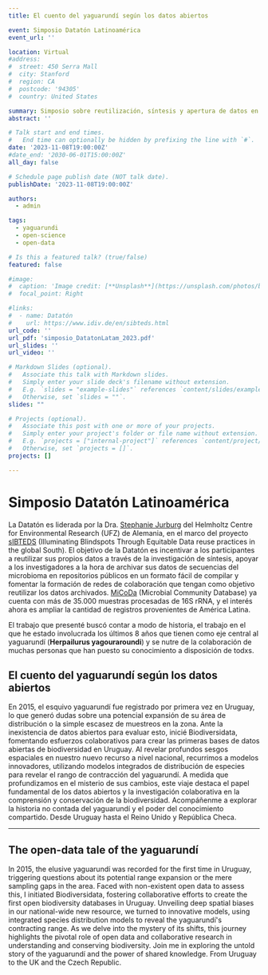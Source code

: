 ```yaml
---
title: El cuento del yaguarundí según los datos abiertos

event: Simposio Datatón Latinoamérica
event_url: ''

location: Virtual
#address:
#  street: 450 Serra Mall
#  city: Stanford
#  region: CA
#  postcode: '94305'
#  country: United States

summary: Simposio sobre reutilización, síntesis y apertura de datos en ecología
abstract: ''

# Talk start and end times.
#   End time can optionally be hidden by prefixing the line with `#`.
date: '2023-11-08T19:00:00Z'
#date_end: '2030-06-01T15:00:00Z'
all_day: false

# Schedule page publish date (NOT talk date).
publishDate: '2023-11-08T19:00:00Z'

authors:
  - admin

tags:
  - yaguarundi
  - open-science
  - open-data

# Is this a featured talk? (true/false)
featured: false

#image:
#  caption: 'Image credit: [**Unsplash**](https://unsplash.com/photos/bzdhc5b3Bxs)'
#  focal_point: Right

#links:
#  - name: Datatón
#    url: https://www.idiv.de/en/sibteds.html
url_code: ''
url_pdf: 'simposio_DatatonLatam_2023.pdf'
url_slides: ''
url_video: ''

# Markdown Slides (optional).
#   Associate this talk with Markdown slides.
#   Simply enter your slide deck's filename without extension.
#   E.g. `slides = "example-slides"` references `content/slides/example-slides.md`.
#   Otherwise, set `slides = ""`.
slides: ""

# Projects (optional).
#   Associate this post with one or more of your projects.
#   Simply enter your project's folder or file name without extension.
#   E.g. `projects = ["internal-project"]` references `content/project/deep-learning/index.md`.
#   Otherwise, set `projects = []`.
projects: []

---
```


# Simposio Datatón Latinoamérica

La Datatón es liderada por la Dra. [Stephanie Jurburg](https://www.ufz.de/index.php?en=49430) del Helmholtz Centre for Environmental Research (UFZ) de Alemania, en el marco del proyecto [sIBTEDS](https://www.idiv.de/en/sibteds.html) (Illuminating Blindspots Through Equitable Data reuse practices in the global South). El objetivo de la Datatón es incentivar a los participantes a reutilizar sus propios datos a través de la investigación de síntesis, apoyar a los investigadores a la hora de archivar sus datos de secuencias del microbioma en repositorios públicos en un formato fácil de compilar y fomentar la formación de redes de colaboración que tengan como objetivo reutilizar los datos archivados. [MiCoDa](https://micoda.idiv.de) (Microbial Community Database) ya cuenta con más de 35.000 muestras procesadas de 16S rRNA, y el interés ahora es ampliar la cantidad de registros provenientes de América Latina.

El trabajo que presenté buscó contar a modo de historia, el trabajo en el que he estado involucrada los últimos 8 años que tienen como eje central al yaguarundí (**Herpailurus yagouraroundi**) y se nutre de la colaboración de muchas personas que han puesto su conocimiento a disposición de todxs.

## El cuento del yaguarundí según los datos abiertos
En 2015, el esquivo yaguarundí fue registrado por primera vez en Uruguay, lo que generó dudas sobre una potencial expansión de su área de distribución o la simple escasez de muestreos en la zona. Ante la inexistencia de datos abiertos para evaluar esto, inicié Biodiversidata, fomentando esfuerzos colaborativos para crear las primeras bases de datos abiertas de biodiversidad en Uruguay. Al revelar profundos sesgos espaciales en nuestro nuevo recurso a nivel nacional, recurrimos a modelos innovadores, utilizando modelos integrados de distribución de especies para revelar el rango de contracción del yaguarundí. A medida que profundizamos en el misterio de sus cambios, este viaje destaca el papel fundamental de los datos abiertos y la investigación colaborativa en la comprensión y conservación de la biodiversidad. Acompáñenme a explorar la historia no contada del yaguarundí y el poder del conocimiento compartido. Desde Uruguay hasta el Reino Unido y República Checa.

---

## The open-data tale of the yaguarundí
In 2015, the elusive yaguarundí was recorded for the first time in Uruguay, triggering questions about its potential range expansion or the mere sampling gaps in the area. Faced with non-existent open data to assess this, I initiated Biodiversidata, fostering collaborative efforts to create the first open biodiversity databases in Uruguay. Unveiling deep spatial biases in our national-wide new resource, we turned to innovative models, using integrated species distribution models to reveal the yaguarundí's contracting range. As we delve into the mystery of its shifts, this journey highlights the pivotal role of open data and collaborative research in understanding and conserving biodiversity. Join me in exploring the untold story of the yaguarundí and the power of shared knowledge. From Uruguay to the UK and the Czech Republic.

